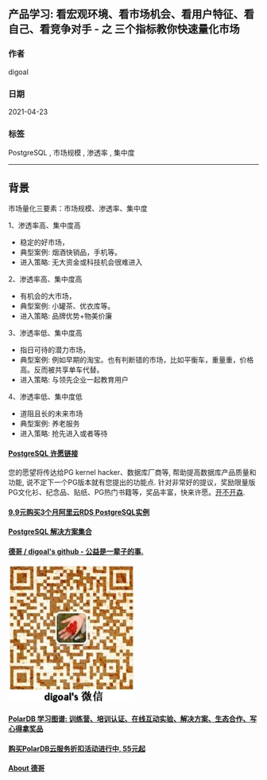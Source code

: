 ## 产品学习: 看宏观环境、看市场机会、看用户特征、看自己、看竞争对手 - 之 三个指标教你快速量化市场  
      
### 作者      
digoal      
      
### 日期      
2021-04-23       
      
### 标签      
PostgreSQL , 市场规模 , 渗透率 , 集中度  
      
----      
      
## 背景      
市场量化三要素：市场规模、渗透率、集中度  
  
1、渗透率高、集中度高  
- 稳定的好市场，  
- 典型案例: 烟酒快销品，手机等。  
- 进入策略: 无大资金或科技机会很难进入  
  
2、渗透率高、集中度高  
- 有机会的大市场，  
- 典型案例: 小罐茶、优衣库等。  
- 进入策略: 品牌优势+物美价廉  
  
3、渗透率低、集中度高  
- 指日可待的潜力市场，  
- 典型案例: 例如早期的淘宝。也有判断错的市场，比如平衡车，重量重，价格高。反而被共享单车代替。  
- 进入策略: 与领先企业一起教育用户  
  
4、渗透率低、集中度低  
- 道阻且长的未来市场  
- 典型案例: 养老服务  
- 进入策略: 抢先进入或者等待  
  
    
  
#### [PostgreSQL 许愿链接](https://github.com/digoal/blog/issues/76 "269ac3d1c492e938c0191101c7238216")
您的愿望将传达给PG kernel hacker、数据库厂商等, 帮助提高数据库产品质量和功能, 说不定下一个PG版本就有您提出的功能点. 针对非常好的提议，奖励限量版PG文化衫、纪念品、贴纸、PG热门书籍等，奖品丰富，快来许愿。[开不开森](https://github.com/digoal/blog/issues/76 "269ac3d1c492e938c0191101c7238216").  
  
  
#### [9.9元购买3个月阿里云RDS PostgreSQL实例](https://www.aliyun.com/database/postgresqlactivity "57258f76c37864c6e6d23383d05714ea")
  
  
#### [PostgreSQL 解决方案集合](https://yq.aliyun.com/topic/118 "40cff096e9ed7122c512b35d8561d9c8")
  
  
#### [德哥 / digoal's github - 公益是一辈子的事.](https://github.com/digoal/blog/blob/master/README.md "22709685feb7cab07d30f30387f0a9ae")
  
  
![digoal's wechat](../pic/digoal_weixin.jpg "f7ad92eeba24523fd47a6e1a0e691b59")
  
  
#### [PolarDB 学习图谱: 训练营、培训认证、在线互动实验、解决方案、生态合作、写心得拿奖品](https://www.aliyun.com/database/openpolardb/activity "8642f60e04ed0c814bf9cb9677976bd4")
  
  
#### [购买PolarDB云服务折扣活动进行中, 55元起](https://www.aliyun.com/activity/new/polardb-yunparter?userCode=bsb3t4al "e0495c413bedacabb75ff1e880be465a")
  
  
#### [About 德哥](https://github.com/digoal/blog/blob/master/me/readme.md "a37735981e7704886ffd590565582dd0")
  
